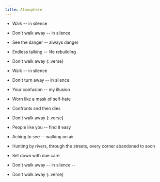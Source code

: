 ```yaml
---
title: Atmosphere
---
```


- Walk -- in silence
- Don't walk away -- in silence
- See the danger -- always danger
- Endless talking -- life rebuilding
- Don't walk away
{:.verse}

- Walk -- in silence
- Don't turn away -- in silence
- Your confusion -- my illusion
- Worn like a mask of self-hate
- Confronts and then dies
- Don't walk away
{:.verse}

- People like you -- find it easy
- Aching to see -- walking on air
- Hunting by rivers, through the streets, every corner abandoned to soon
- Set down with due care
- Don't walk away -- in silence --
- Don't walk away
{:.verse}

